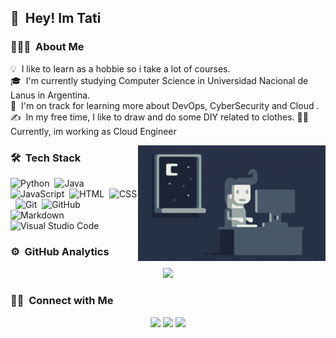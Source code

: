 ## 👋 &nbsp;Hey! Im Tati

### 👨🏻‍💻 &nbsp;About Me

💡 &nbsp;I like to learn as a hobbie so i take a lot of courses.\
🎓 &nbsp;I'm currently studying Computer Science in Universidad Nacional de Lanus in Argentina.\
🌱 &nbsp;I'm on track for learning more about DevOps, CyberSecurity and Cloud .\
✍️ &nbsp;In my free time, I like to draw and do some DIY related to clothes.
👷‍♀️ &nbsp; Currently, im working as Cloud Engineer 


<img alt="Night Coding" src="https://raw.githubusercontent.com/AVS1508/AVS1508/master/assets/Night-Coding.gif" align="right"/>

### 🛠 &nbsp;Tech Stack

![Python](https://img.shields.io/badge/-Python-333333?style=flat&logo=python)&nbsp;
![Java](https://img.shields.io/badge/-Java-333333?style=flat&logo=Java&logoColor=FFA518)&nbsp;
![JavaScript](https://img.shields.io/badge/-JavaScript-333333?style=flat&logo=javascript)&nbsp;
![HTML](https://img.shields.io/badge/-HTML-333333?style=flat&logo=HTML5)&nbsp;
![CSS](https://img.shields.io/badge/-CSS-333333?style=flat&logo=CSS3&logoColor=1572B6)&nbsp;
![Git](https://img.shields.io/badge/-Git-333333?style=flat&logo=git)&nbsp;
![GitHub](https://img.shields.io/badge/-GitHub-333333?style=flat&logo=github)&nbsp;
![Markdown](https://img.shields.io/badge/-Markdown-333333?style=flat&logo=markdown)\
![Visual Studio Code](https://img.shields.io/badge/-Visual%20Studio%20Code-333333?style=flat&logo=visual-studio-code&logoColor=007ACC)&nbsp;


### ⚙️ &nbsp;GitHub Analytics

<p align="center">
<a href="https://github.com/titamun">
  <img height="180em" src="https://github-readme-stats-eight-theta.vercel.app/api/top-langs/?username=titamun&layout=compact&exclude_lang=java+r&theme=vue-dark" />
</a>
</p>

### 🤝🏻 &nbsp;Connect with Me

<p align="center">
<a href="https://linkedin.com/in/titamun"><img src="https://img.shields.io/badge/-Tatiana%20Mun-0077B5?style=flat-square&logo=Linkedin&logoColor=white"/></a>
<a href="mailto:apuntatis@gmail.com"><img src="https://img.shields.io/badge/-apuntatis@gmail.com-D14836?style=flat-square&logo=Gmail&logoColor=white"/></a>
<a href="https://www.behance.net/TatianaSMunoz"><img src="https://img.shields.io/badge/-@Tatiana-Munoz?style=flat-square&logo=Behance&logoColor=white"/></a>
</p>

